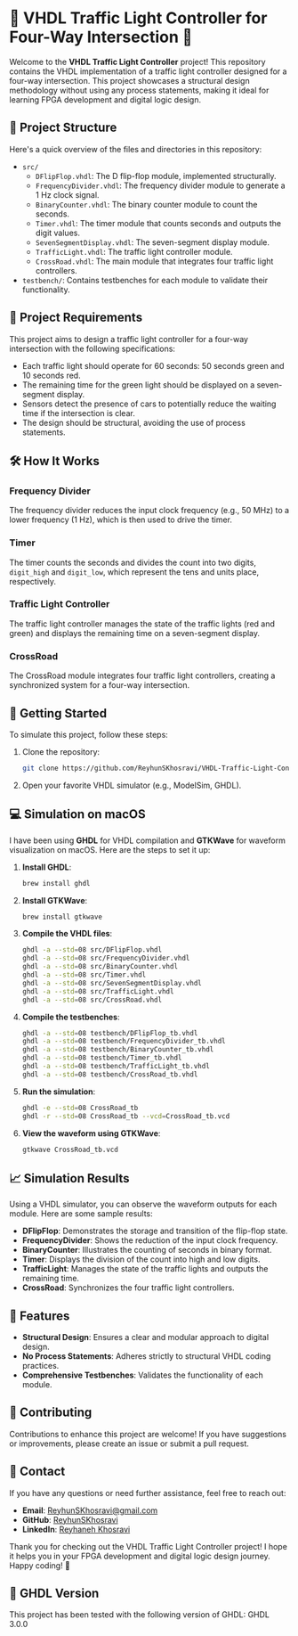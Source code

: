 # 🚦 VHDL Traffic Light Controller for Four-Way Intersection 🚦

Welcome to the **VHDL Traffic Light Controller** project! This repository contains the VHDL implementation of a traffic light controller designed for a four-way intersection. This project showcases a structural design methodology without using any process statements, making it ideal for learning FPGA development and digital logic design.

## 📁 Project Structure

Here's a quick overview of the files and directories in this repository:

- `src/`
  - `DFlipFlop.vhdl`: The D flip-flop module, implemented structurally.
  - `FrequencyDivider.vhdl`: The frequency divider module to generate a 1 Hz clock signal.
  - `BinaryCounter.vhdl`: The binary counter module to count the seconds.
  - `Timer.vhdl`: The timer module that counts seconds and outputs the digit values.
  - `SevenSegmentDisplay.vhdl`: The seven-segment display module.
  - `TrafficLight.vhdl`: The traffic light controller module.
  - `CrossRoad.vhdl`: The main module that integrates four traffic light controllers.
- `testbench/`: Contains testbenches for each module to validate their functionality.

## 📝 Project Requirements

This project aims to design a traffic light controller for a four-way intersection with the following specifications:
- Each traffic light should operate for 60 seconds: 50 seconds green and 10 seconds red.
- The remaining time for the green light should be displayed on a seven-segment display.
- Sensors detect the presence of cars to potentially reduce the waiting time if the intersection is clear.
- The design should be structural, avoiding the use of process statements.

## 🛠️ How It Works

### Frequency Divider
The frequency divider reduces the input clock frequency (e.g., 50 MHz) to a lower frequency (1 Hz), which is then used to drive the timer.

### Timer
The timer counts the seconds and divides the count into two digits, `digit_high` and `digit_low`, which represent the tens and units place, respectively.

### Traffic Light Controller
The traffic light controller manages the state of the traffic lights (red and green) and displays the remaining time on a seven-segment display.

### CrossRoad
The CrossRoad module integrates four traffic light controllers, creating a synchronized system for a four-way intersection.

## 🚀 Getting Started

To simulate this project, follow these steps:

1. Clone the repository:
    ```bash
    git clone https://github.com/ReyhunSKhosravi/VHDL-Traffic-Light-Controller.git
    ```
2. Open your favorite VHDL simulator (e.g., ModelSim, GHDL).

## 💻 Simulation on macOS

I have been using **GHDL** for VHDL compilation and **GTKWave** for waveform visualization on macOS. Here are the steps to set it up:

1. **Install GHDL**:
    ```bash
    brew install ghdl
    ```

2. **Install GTKWave**:
    ```bash
    brew install gtkwave
    ```

3. **Compile the VHDL files**:
    ```bash
    ghdl -a --std=08 src/DFlipFlop.vhdl
    ghdl -a --std=08 src/FrequencyDivider.vhdl
    ghdl -a --std=08 src/BinaryCounter.vhdl
    ghdl -a --std=08 src/Timer.vhdl
    ghdl -a --std=08 src/SevenSegmentDisplay.vhdl
    ghdl -a --std=08 src/TrafficLight.vhdl
    ghdl -a --std=08 src/CrossRoad.vhdl
    ```

4. **Compile the testbenches**:
    ```bash
    ghdl -a --std=08 testbench/DFlipFlop_tb.vhdl
    ghdl -a --std=08 testbench/FrequencyDivider_tb.vhdl
    ghdl -a --std=08 testbench/BinaryCounter_tb.vhdl
    ghdl -a --std=08 testbench/Timer_tb.vhdl
    ghdl -a --std=08 testbench/TrafficLight_tb.vhdl
    ghdl -a --std=08 testbench/CrossRoad_tb.vhdl
    ```

5. **Run the simulation**:
    ```bash
    ghdl -e --std=08 CrossRoad_tb
    ghdl -r --std=08 CrossRoad_tb --vcd=CrossRoad_tb.vcd
    ```

6. **View the waveform using GTKWave**:
    ```bash
    gtkwave CrossRoad_tb.vcd
    ```

## 📈 Simulation Results

Using a VHDL simulator, you can observe the waveform outputs for each module. Here are some sample results:

- **DFlipFlop**: Demonstrates the storage and transition of the flip-flop state.
- **FrequencyDivider**: Shows the reduction of the input clock frequency.
- **BinaryCounter**: Illustrates the counting of seconds in binary format.
- **Timer**: Displays the division of the count into high and low digits.
- **TrafficLight**: Manages the state of the traffic lights and outputs the remaining time.
- **CrossRoad**: Synchronizes the four traffic light controllers.

## 🌟 Features

- **Structural Design**: Ensures a clear and modular approach to digital design.
- **No Process Statements**: Adheres strictly to structural VHDL coding practices.
- **Comprehensive Testbenches**: Validates the functionality of each module.

## 🤝 Contributing

Contributions to enhance this project are welcome! If you have suggestions or improvements, please create an issue or submit a pull request.

## 📧 Contact

If you have any questions or need further assistance, feel free to reach out:

- **Email**: [ReyhunSKhosravi@gmail.com](mailto:ReyhunSKhosravi@gmail.com)
- **GitHub**: [ReyhunSKhosravi](https://github.com/ReyhunSKhosravi)
- **LinkedIn**: [Reyhaneh Khosravi](https://www.linkedin.com/in/reyhaneh-khosravi-1465ba258/)


Thank you for checking out the VHDL Traffic Light Controller project! I hope it helps you in your FPGA development and digital logic design journey. Happy coding! 🚀

## 📜 GHDL Version

This project has been tested with the following version of GHDL: GHDL 3.0.0
